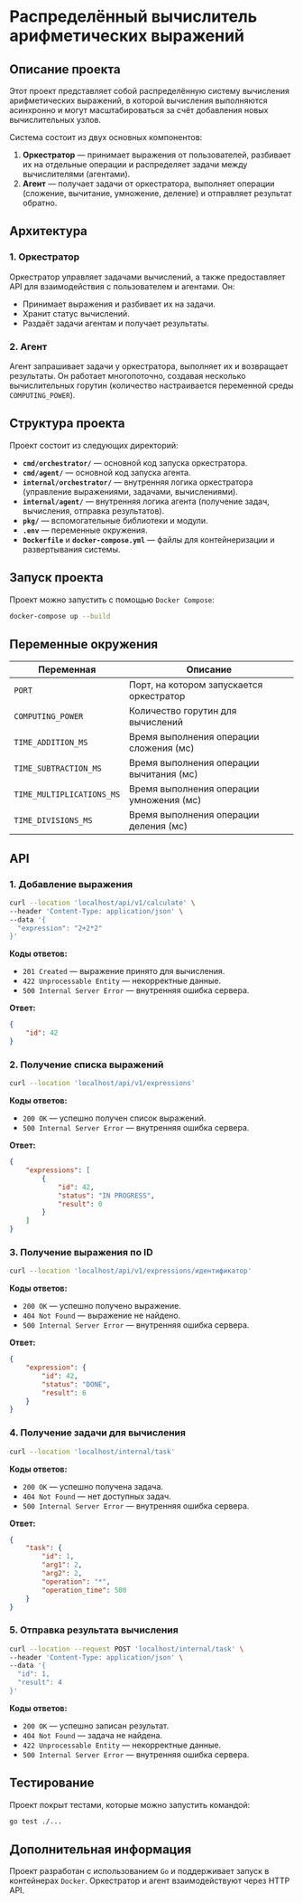 # Распределённый вычислитель арифметических выражений

## Описание проекта

Этот проект представляет собой распределённую систему вычисления арифметических выражений, в которой вычисления выполняются асинхронно и могут масштабироваться за счёт добавления новых вычислительных узлов.

Система состоит из двух основных компонентов:
1. **Оркестратор** — принимает выражения от пользователей, разбивает их на отдельные операции и распределяет задачи между вычислителями (агентами).
2. **Агент** — получает задачи от оркестратора, выполняет операции (сложение, вычитание, умножение, деление) и отправляет результат обратно.

## Архитектура

### 1. Оркестратор
Оркестратор управляет задачами вычислений, а также предоставляет API для взаимодействия с пользователем и агентами. Он:
- Принимает выражения и разбивает их на задачи.
- Хранит статус вычислений.
- Раздаёт задачи агентам и получает результаты.

### 2. Агент
Агент запрашивает задачи у оркестратора, выполняет их и возвращает результаты. Он работает многопоточно, создавая несколько вычислительных горутин (количество настраивается переменной среды `COMPUTING_POWER`).

## Структура проекта

Проект состоит из следующих директорий:

- **`cmd/orchestrator/`** — основной код запуска оркестратора.
- **`cmd/agent/`** — основной код запуска агента.
- **`internal/orchestrator/`** — внутренняя логика оркестратора (управление выражениями, задачами, вычислениями).
- **`internal/agent/`** — внутренняя логика агента (получение задач, вычисления, отправка результатов).
- **`pkg/`** — вспомогательные библиотеки и модули.
- **`.env`** — переменные окружения.
- **`Dockerfile`** и **`docker-compose.yml`** — файлы для контейнеризации и развертывания системы.

## Запуск проекта

Проект можно запустить с помощью `Docker Compose`:

```sh
docker-compose up --build
```

## Переменные окружения

| Переменная                | Описание                                  |
|---------------------------|-------------------------------------------|
| `PORT`                    | Порт, на котором запускается оркестратор  |
| `COMPUTING_POWER`         | Количество горутин для вычислений         |
| `TIME_ADDITION_MS`        | Время выполнения операции сложения (мс)   |
| `TIME_SUBTRACTION_MS`     | Время выполнения операции вычитания (мс)  |
| `TIME_MULTIPLICATIONS_MS` | Время выполнения операции умножения (мс)  |
| `TIME_DIVISIONS_MS`       | Время выполнения операции деления (мс)    |

## API

### 1. Добавление выражения
```sh
curl --location 'localhost/api/v1/calculate' \
--header 'Content-Type: application/json' \
--data '{
  "expression": "2+2*2"
}'
```
**Коды ответов:**
- `201 Created` — выражение принято для вычисления.
- `422 Unprocessable Entity` — некорректные данные.
- `500 Internal Server Error` — внутренняя ошибка сервера.

**Ответ:**
```json
{
    "id": 42
}
```

### 2. Получение списка выражений
```sh
curl --location 'localhost/api/v1/expressions'
```
**Коды ответов:**
- `200 OK` — успешно получен список выражений.
- `500 Internal Server Error` — внутренняя ошибка сервера.

**Ответ:**
```json
{
    "expressions": [
        {
            "id": 42,
            "status": "IN PROGRESS",
            "result": 0
        }
    ]
}
```

### 3. Получение выражения по ID
```sh
curl --location 'localhost/api/v1/expressions/идентификатор'
```
**Коды ответов:**
- `200 OK` — успешно получено выражение.
- `404 Not Found` — выражение не найдено.
- `500 Internal Server Error` — внутренняя ошибка сервера.

**Ответ:**
```json
{
    "expression": {
        "id": 42,
        "status": "DONE",
        "result": 6
    }
}
```

### 4. Получение задачи для вычисления
```sh
curl --location 'localhost/internal/task'
```
**Коды ответов:**
- `200 OK` — успешно получена задача.
- `404 Not Found` — нет доступных задач.
- `500 Internal Server Error` — внутренняя ошибка сервера.

**Ответ:**
```json
{
    "task": {
        "id": 1,
        "arg1": 2,
        "arg2": 2,
        "operation": "*",
        "operation_time": 500
    }
}
```

### 5. Отправка результата вычисления
```sh
curl --location --request POST 'localhost/internal/task' \
--header 'Content-Type: application/json' \
--data '{
  "id": 1,
  "result": 4
}'
```
**Коды ответов:**
- `200 OK` — успешно записан результат.
- `404 Not Found` — задача не найдена.
- `422 Unprocessable Entity` — некорректные данные.
- `500 Internal Server Error` — внутренняя ошибка сервера.

## Тестирование
Проект покрыт тестами, которые можно запустить командой:
```sh
go test ./...
```

## Дополнительная информация
Проект разработан с использованием `Go` и поддерживает запуск в контейнерах `Docker`. Оркестратор и агент взаимодействуют через HTTP API.

